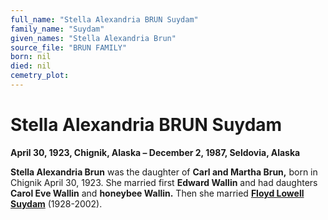 ```yaml
---
full_name: "Stella Alexandria BRUN Suydam"
family_name: "Suydam"
given_names: "Stella Alexandria Brun"
source_file: "BRUN FAMILY"
born: nil
died: nil
cemetry_plot: 
---
```

# Stella Alexandria BRUN Suydam

**April 30, 1923, Chignik, Alaska – December 2, 1987, Seldovia, Alaska**

**Stella Alexandria Brun** was the daughter of **Carl and Martha Brun,**
born in Chignik April 30, 1923. She married first **Edward Wallin** and
had daughters **Carol Eve Wallin** and **honeybee Wallin.** Then she
married **[Floyd Lowell Suydam](Suydam%20Family.md)** (1928-2002).


